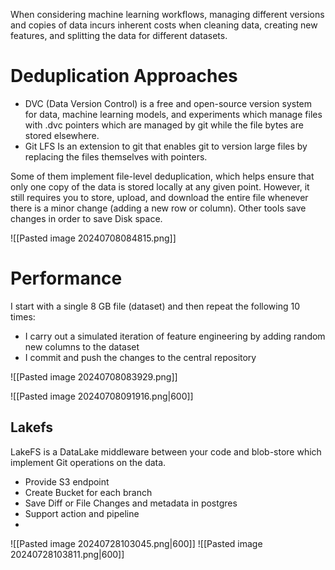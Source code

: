 When considering machine learning workflows, managing different versions and copies of data incurs inherent costs when cleaning data, creating new features, and splitting the data for different datasets.
# Deduplication Approaches
- DVC (Data Version Control) is a free and open-source version system for data, machine learning models, and experiments which manage files with .dvc pointers which are managed by git while the file bytes are stored elsewhere.
- Git LFS Is an extension to git that enables git to version large files by replacing the files themselves with pointers.


Some of them implement file-level deduplication, which helps ensure that only one copy of the data is stored locally at any given point. However, it still requires you to store, upload, and download the entire file whenever there is a minor change (adding a new row or column). Other tools save changes in order to save Disk space. 

![[Pasted image 20240708084815.png]]

# Performance
I start with a single 8 GB file (dataset) and then repeat the following 10 times:
- I carry out a simulated iteration of feature engineering by adding random new columns to the dataset
- I commit and push the changes to the central repository

![[Pasted image 20240708083929.png]]

![[Pasted image 20240708091916.png|600]]


## Lakefs
LakeFS is a DataLake middleware between your code and blob-store which implement Git operations on the data.
- Provide S3 endpoint
- Create Bucket for each branch
- Save Diff or File Changes and metadata in postgres 
- Support action and pipeline
- 

![[Pasted image 20240728103045.png|600]]
![[Pasted image 20240728103811.png|600]]